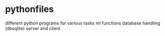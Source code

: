 # pythonfiles

different python programs for various tasks
ml functions
database handling (dbsqlite)
server and client 
